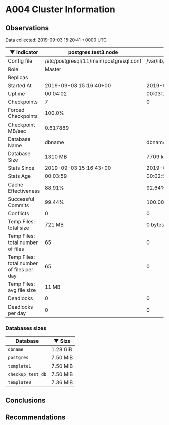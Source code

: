 # A004 Cluster Information #

## Observations ##
Data collected: 2019-09-03 15:20:41 +0000 UTC  

|&#9660;&nbsp;Indicator | postgres.test3.node | postgres.test1.node | postgres.test2.node |
|--------|-------|-------- |-------- |
|Config file |/etc/postgresql/11/main/postgresql.conf|/var/lib/postgresql/11/data1/postgresql.conf|/var/lib/postgresql/11/data2/postgresql.conf|
|Role |Master|<no value>|<no value>|
|Replicas ||<no value>|<no value>|
|Started At |2019-09-03&nbsp;15:16:40+00|2019-09-03 15:16:47+00|2019-09-03 15:16:51+00|
|Uptime |00:04:02|00:03:10|00:03:23|
|Checkpoints |7|0|0|
|Forced Checkpoints |100.0%|<no value>|<no value>|
|Checkpoint MB/sec |0.617889|<no value>|<no value>|
|Database Name |dbname|dbname|dbname|
|Database Size |1310&nbsp;MB|7709 kB|7733 kB|
|Stats Since |2019-09-03&nbsp;15:16:43+00|2019-09-03 15:17:01+00|2019-09-03 15:17:01+00|
|Stats Age |00:03:59|00:02:56|00:03:13|
|Cache Effectiveness |88.91%|92.64%|92.64%|
|Successful Commits |99.44%|100.00%|100.00%|
|Conflicts |0|0|0|
|Temp Files: total size |721&nbsp;MB|0 bytes|0 bytes|
|Temp Files: total number of files |65|0|0|
|Temp Files: total number of files per day |65|0|0|
|Temp Files: avg file size |11&nbsp;MB|<no value>|<no value>|
|Deadlocks |0|0|0|
|Deadlocks per day |0|0|0|


### Databases sizes ###

| Database | &#9660;&nbsp;Size |
|----------|--------|
| `dbname` | 1.28&nbsp;GiB |
| `postgres` | 7.50&nbsp;MiB |
| `template1` | 7.50&nbsp;MiB |
| `checkup_test_db` | 7.50&nbsp;MiB |
| `template0` | 7.36&nbsp;MiB |


## Conclusions ##


## Recommendations ##

